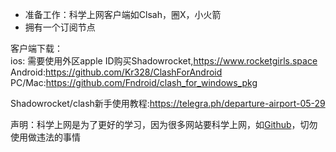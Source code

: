 * 准备工作：科学上网客户端如Clsah，圈X，小火箭
* 拥有一个订阅节点  

客户端下载：  
ios: 需要使用外区apple ID购买Shadowrocket,<https://www.rocketgirls.space> 
Android:<https://github.com/Kr328/ClashForAndroid>
PC/Mac:<https://github.com/Fndroid/clash_for_windows_pkg>  

Shadowrocket/clash新手使用教程:<https://telegra.ph/departure-airport-05-29>

声明：科学上网是为了更好的学习，因为很多网站要科学上网，如[Github](https://github.com/)，切勿使用做违法的事情